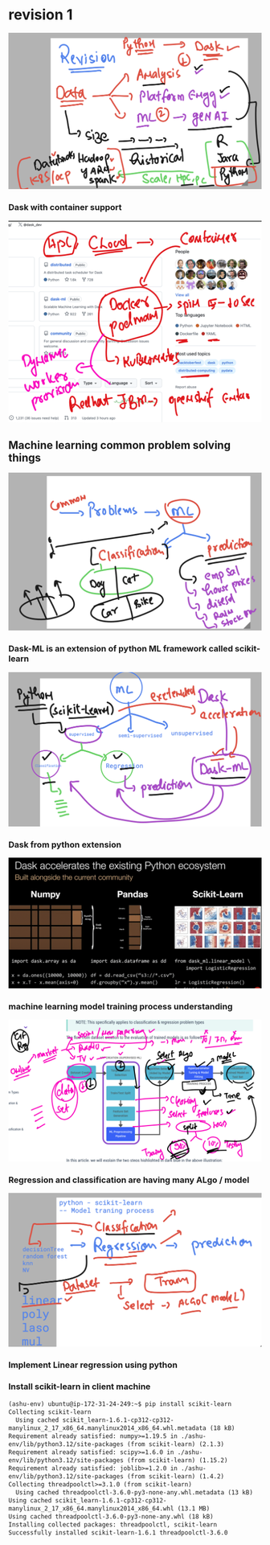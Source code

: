 # revision 1 

<img src="rev1.png">

### Dask with  container support 

<img src="rev2.png">

## Machine learning common problem solving things 

<img src="ml1.png">

### Dask-ML is an extension of python ML framework called scikit-learn

<img src="ml2.png">

### Dask from python extension 

<img src="ml3.png">

### machine learning model training process understanding 

<img src="ml4.png">

### Regression and classification are having many ALgo / model 

<img src="ml5.png">

### Implement Linear regression using python 

### Install scikit-learn in client machine 

```
(ashu-env) ubuntu@ip-172-31-24-249:~$ pip install scikit-learn 
Collecting scikit-learn
  Using cached scikit_learn-1.6.1-cp312-cp312-manylinux_2_17_x86_64.manylinux2014_x86_64.whl.metadata (18 kB)
Requirement already satisfied: numpy>=1.19.5 in ./ashu-env/lib/python3.12/site-packages (from scikit-learn) (2.1.3)
Requirement already satisfied: scipy>=1.6.0 in ./ashu-env/lib/python3.12/site-packages (from scikit-learn) (1.15.2)
Requirement already satisfied: joblib>=1.2.0 in ./ashu-env/lib/python3.12/site-packages (from scikit-learn) (1.4.2)
Collecting threadpoolctl>=3.1.0 (from scikit-learn)
  Using cached threadpoolctl-3.6.0-py3-none-any.whl.metadata (13 kB)
Using cached scikit_learn-1.6.1-cp312-cp312-manylinux_2_17_x86_64.manylinux2014_x86_64.whl (13.1 MB)
Using cached threadpoolctl-3.6.0-py3-none-any.whl (18 kB)
Installing collected packages: threadpoolctl, scikit-learn
Successfully installed scikit-learn-1.6.1 threadpoolctl-3.6.0

```
